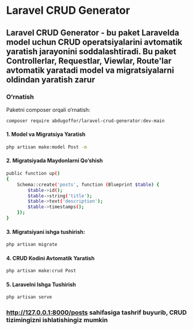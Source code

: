 # Laravel CRUD Generator

## Laravel CRUD Generator - bu paket Laravelda model uchun CRUD operatsiyalarini avtomatik yaratish jarayonini soddalashtiradi. Bu paket Controllerlar, Requestlar, Viewlar, Route'lar avtomatik yaratadi model va migratsiyalarni oldindan yaratish zarur

### O‘rnatish

Paketni composer orqali o‘rnatish:

```bash
composer require abdugoffor/laravel-crud-generator:dev-main
```
#### 1. Model va Migratsiya Yaratish

```bash
php artisan make:model Post -m
```
#### 2. Migratsiyada Maydonlarni Qo‘shish

``` bash
public function up()
{
    Schema::create('posts', function (Blueprint $table) {
        $table->id();
        $table->string('title');
        $table->text('description');
        $table->timestamps();
    });
}
```
#### 3. Migratsiyani ishga tushirish:

```bash
php artisan migrate
```
#### 4. CRUD Kodini Avtomatik Yaratish

```bash
php artisan make:crud Post
```
#### 5. Laravelni Ishga Tushirish
```bash
php artisan serve
```
### http://127.0.0.1:8000/posts sahifasiga tashrif buyurib, CRUD tizimingizni ishlatishingiz mumkin
